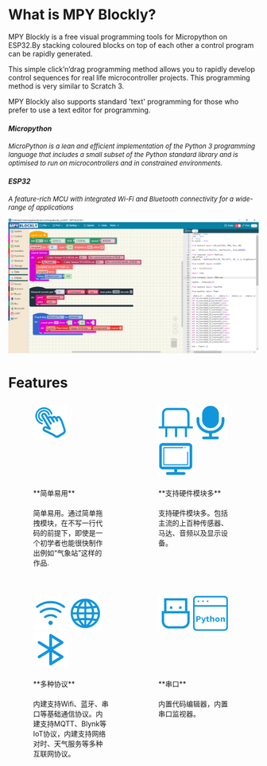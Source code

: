 <style>
.divTable{
	display: table;
	width: 100%;
  border: 0px;
}
.divTableRow {
	display: table-row;
  border: 0px;
}

.divTableCell, .divTableHead {
	border: 0px;
	display: table-cell;
	padding: 10px 50px;
  width:50%;
}

</style>

# What is MPY Blockly?
MPY Blockly is a free visual  programming tools for Micropython on ESP32.By stacking coloured blocks on top of each other a control program can be rapidly generated. 

This simple click’n’drag programming method allows you to rapidly develop control sequences for real life microcontroller projects. This programming method is very similar to Scratch 3.

MPY Blockly also supports standard  'text' programming for those who prefer to use a text editor for programming. 

#### *Micropython*
*<font size=2>MicroPython is a lean and efficient implementation of the Python 3 programming language that includes a small subset of the Python standard library and is optimised to run on microcontrollers and in constrained environments.</font>*

#### *ESP32*
*<font size=2>A feature-rich MCU with integrated Wi-Fi and Bluetooth connectivity for a wide-range of applications</font>*

<img src="./assets/screenshot1.png"/>

# Features

<div class="divTable" style="width: 100%;" >
<div class="divTableBody">
<div class="divTableRow">
<div class="divTableCell"><img src="./assets/fi1.png" width="70"></div>
<div class="divTableCell"><img src="./assets/fi2_1.png" width="70"><img src="./assets/fi2_2.png" width="70"><img src="./assets/fi2_3.png" width="70"></div>
</div>
<div class="divTableRow">
<div class="divTableCell">**简单易用**</div>
<div class="divTableCell">**支持硬件模块多**</div>
</div>
<div class="divTableRow">
<div class="divTableCell">简单易用。通过简单拖拽模块，在不写一行代码的前提下，即使是一个初学者也能很快制作出例如“气象站”这样的作品.</div>
<div class="divTableCell">支持硬件模块多。包括主流的上百种传感器、马达、音频以及显示设备。</div>
</div>
<div class="divTableRow">
<div class="divTableCell">&nbsp;</div>
<div class="divTableCell">&nbsp;</div>
</div>
<div class="divTableRow">
<div class="divTableCell"><img src="./assets/fi3_1.png" width="70"><img src="./assets/fi3_2.png" width="70"><img src="./assets/fi3_3.png" width="70"></div>
<div class="divTableCell"><img src="./assets/fi4_1.png" width="70"><img src="./assets/fi4_2.png" width="70"></div>
</div>
<div class="divTableRow">
<div class="divTableCell">**多种协议**</div>
<div class="divTableCell">**串口**</div>
</div>
<div class="divTableRow">
<div class="divTableCell">内建支持Wifi、蓝牙、串口等基础通信协议。内建支持MQTT、Blynk等IoT协议，内建支持网络对时、天气服务等多种互联网协议。</div>
<div class="divTableCell">内置代码编辑器，内置串口监视器。</div>
</div>
</div>
</div>


